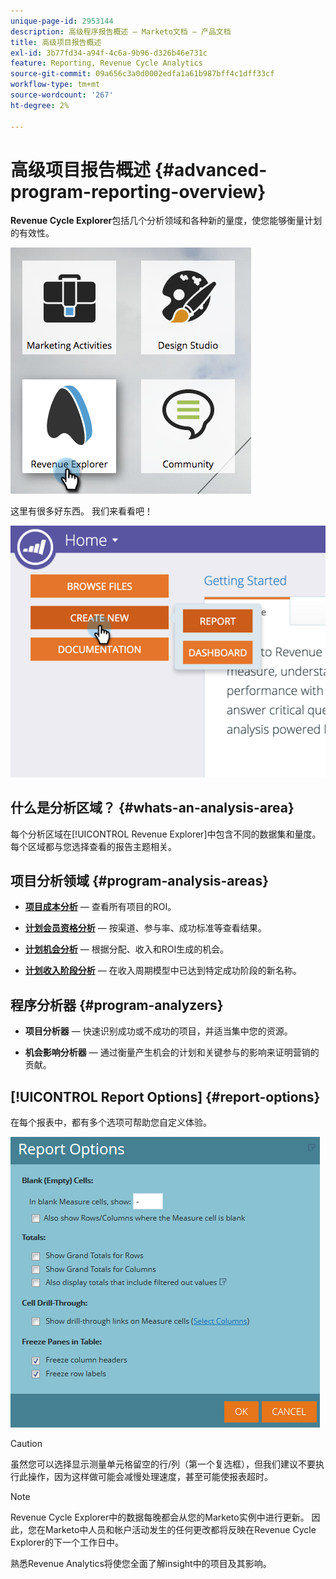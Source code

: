 ```yaml
---
unique-page-id: 2953144
description: 高级程序报告概述 — Marketo文档 — 产品文档
title: 高级项目报告概述
exl-id: 3b77fd34-a94f-4c6a-9b96-d326b46e731c
feature: Reporting, Revenue Cycle Analytics
source-git-commit: 09a656c3a0d0002edfa1a61b987bff4c1dff33cf
workflow-type: tm+mt
source-wordcount: '267'
ht-degree: 2%

---
```


# 高级项目报告概述 {#advanced-program-reporting-overview}

**Revenue Cycle Explorer**&#x200B;包括几个分析领域和各种新的量度，使您能够衡量计划的有效性。

![](assets/rev.png)

这里有很多好东西。 我们来看看吧！

![](assets/image2015-4-30-10-3a15-3a17.png)

## 什么是分析区域？ {#whats-an-analysis-area}

每个分析区域在[!UICONTROL Revenue Explorer]中包含不同的数据集和量度。 每个区域都与您选择查看的报告主题相关。

## 项目分析领域 {#program-analysis-areas}

* **[项目成本分析](understanding-the-program-cost-analysis-area.md)** — 查看所有项目的ROI。

* **[计划会员资格分析](understanding-the-program-membership-analysis-area.md)** — 按渠道、参与率、成功标准等查看结果。

* **[计划机会分析](understanding-the-program-opportunity-analysis-area.md)** — 根据分配、收入和ROI生成的机会。

* **[计划收入阶段分析](understanding-the-program-revenue-stage-analysis-area.md)** — 在收入周期模型中已达到特定成功阶段的新名称。

## 程序分析器 {#program-analyzers}

* **项目分析器** — 快速识别成功或不成功的项目，并适当集中您的资源。

* **机会影响分析器** — 通过衡量产生机会的计划和关键参与的影响来证明营销的贡献。

## [!UICONTROL Report Options] {#report-options}

在每个报表中，都有多个选项可帮助您自定义体验。

![](assets/report-options.png)

>[!CAUTION]
>
>虽然您可以选择显示测量单元格留空的行/列（第一个复选框），但我们建议不要执行此操作，因为这样做可能会减慢处理速度，甚至可能使报表超时。

>[!NOTE]
>
>Revenue Cycle Explorer中的数据每晚都会从您的Marketo实例中进行更新。 因此，您在Marketo中人员和帐户活动发生的任何更改都将反映在Revenue Cycle Explorer的下一个工作日中。

熟悉Revenue Analytics将使您全面了解insight中的项目及其影响。
